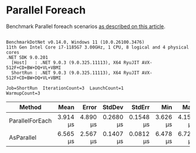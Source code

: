 ﻿# Parallel Foreach

Benchmark Parallel foreach scenarios [as described on this article](https://aaronbos.dev/posts/parallel-foreach-csharp).

```

BenchmarkDotNet v0.14.0, Windows 11 (10.0.26100.3476)
11th Gen Intel Core i7-1185G7 3.00GHz, 1 CPU, 8 logical and 4 physical cores
.NET SDK 9.0.201
  [Host]   : .NET 9.0.3 (9.0.325.11113), X64 RyuJIT AVX-512F+CD+BW+DQ+VL+VBMI
  ShortRun : .NET 9.0.3 (9.0.325.11113), X64 RyuJIT AVX-512F+CD+BW+DQ+VL+VBMI

Job=ShortRun  IterationCount=3  LaunchCount=1  
WarmupCount=3  

```
| Method          | Mean     | Error    | StdDev    | StdErr    | Min      | Max      | Op/s      | Gen0   | Gen1   | Allocated |
|---------------- |---------:|---------:|----------:|----------:|---------:|---------:|----------:|-------:|-------:|----------:|
| ParallelForEach | 3.914 μs | 4.890 μs | 0.2680 μs | 0.1548 μs | 3.626 μs | 4.157 μs | 255,508.7 | 1.7929 | 0.0305 |   10.4 KB |
| AsParallel      | 6.565 μs | 2.567 μs | 0.1407 μs | 0.0812 μs | 6.478 μs | 6.727 μs | 152,325.0 | 1.5106 | 0.0305 |   9.13 KB |
